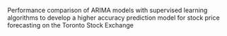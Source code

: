 Performance comparison of ARIMA models with supervised learning algorithms to develop a higher accuracy prediction model for stock price forecasting on the Toronto Stock Exchange


